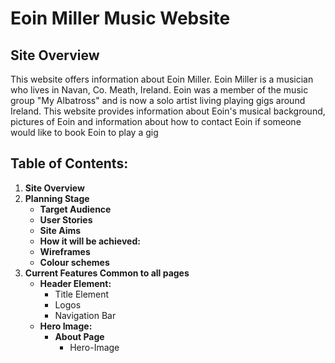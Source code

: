 # **Eoin Miller Music Website** 

## **Site Overview**

This website offers information about Eoin Miller.  Eoin Miller is a musician who lives in Navan, Co. Meath, Ireland. Eoin was a member of the music group "My Albatross" and is now a solo artist living playing gigs around Ireland.  This website provides information about Eoin's musical background, pictures of Eoin and information about how to contact Eoin if someone would like to book Eoin to play a gig

## **Table of Contents:**

1. **Site Overview**
2. **Planning Stage**
    * **Target Audience**
    * **User Stories**
    * **Site Aims**
    * **How it will be achieved:**
    * **Wireframes**
    * **Colour schemes**
3. **Current Features Common to all pages**
     * **Header Element:**
        * Title Element
        * Logos
        * Navigation Bar
    * **Hero Image:**
        * **About Page**
            * Hero-Image
    
 